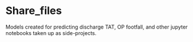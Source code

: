 # Share_files
Models created for predicting discharge TAT, OP footfall, and other jupyter notebooks taken up as side-projects.
